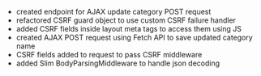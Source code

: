 - created endpoint for AJAX update category POST request
- refactored CSRF guard object to use custom CSRF failure handler
- added CSRF fields inside layout meta tags to access them using JS
- created AJAX POST request using Fetch API to save updated category name
- CSRF fields added to request to pass CSRF middleware
- added Slim BodyParsingMiddleware to handle json decoding